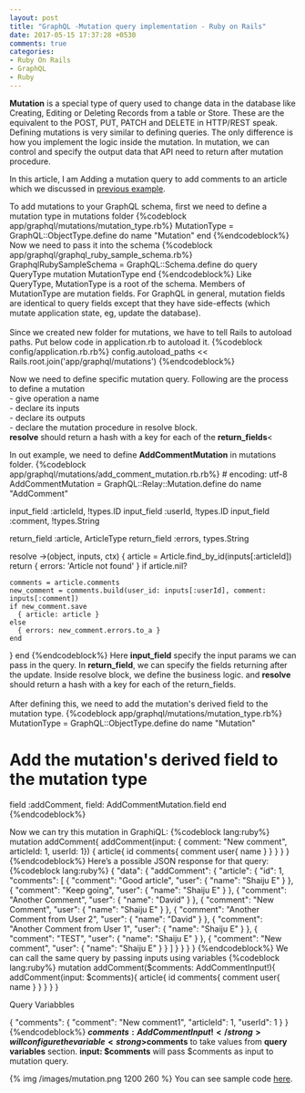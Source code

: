 ```yaml
---
layout: post
title: "GraphQL -Mutation query implementation - Ruby on Rails"
date: 2017-05-15 17:37:28 +0530
comments: true
categories:
- Ruby On Rails
- GraphQL
- Ruby
---
```



<div class='post'>
  <div dir="ltr" style="text-align: left;" trbidi="on">
    <p><strong>Mutation</strong> is a special type of query used to change data in the database like Creating, Editing or Deleting Records from a table or Store. These are the equivalent to the POST, PUT, PATCH and DELETE in HTTP/REST speak. Defining mutations is very similar to defining queries. The only difference is how you implement the logic inside the mutation. In mutation, we can control and specify the output data that API need to return after mutation procedure.</p>
    <p>In this article, I am Adding a mutation query to add comments to an article which we discussed in <a href="http://tech.eshaiju.in/blog/2017/05/09/solving-n-plus-1-query-in-graphql-using-graphql-batch/">previous example</a>.</p>
    To add mutations to your GraphQL schema, first we need to define a mutation type in mutations folder
    {%codeblock app/graphql/mutations/mutation_type.rb%}
MutationType = GraphQL::ObjectType.define do
  name "Mutation"
end
{%endcodeblock%}
Now we need to pass it into the schema
{%codeblock app/graphql/graphql_ruby_sample_schema.rb%}
GraphqlRubySampleSchema = GraphQL::Schema.define do
  query QueryType
  mutation MutationType
end
{%endcodeblock%}
Like QueryType, MutationType is a root of the schema. Members of MutationType are mutation fields. For GraphQL in general, mutation fields are identical to query fields except that they have side-effects (which mutate application state, eg, update the database).<br/><br/>
Since we created new folder for mutations, we have to tell Rails to autoload paths. Put below code in application.rb to autoload it.
{%codeblock config/application.rb.rb%}
config.autoload_paths << Rails.root.join('app/graphql/mutations')
{%endcodeblock%}
  <p>Now we need to define specific mutation query. Following are the process to define a mutation<br />- give operation a name <br />- declare its inputs<br />- declare its outputs<br />- declare the mutation procedure in resolve block.<br /> <strong>resolve</strong> should return a hash with a key for each of the <strong>return_fields</strong><</p>
  In out example, we need to define <strong>AddCommentMutation</strong> in mutations folder.
  {%codeblock app/graphql/mutations/add_comment_mutation.rb.rb%}
# encoding: utf-8
AddCommentMutation = GraphQL::Relay::Mutation.define do
  name "AddComment"

  input_field :articleId, !types.ID
  input_field :userId, !types.ID
  input_field :comment, !types.String

  return_field :article, ArticleType
  return_field :errors, types.String


  resolve ->(object, inputs, ctx) {
    article = Article.find_by_id(inputs[:articleId])
    return { errors: 'Article not found' } if article.nil?

    comments = article.comments
    new_comment = comments.build(user_id: inputs[:userId], comment: inputs[:comment])
    if new_comment.save
      { article: article }
    else
      { errors: new_comment.errors.to_a }
    end
  }
end
{%endcodeblock%}
    Here <strong>input_field</strong> specify the input params we can pass in the query. In <strong>return_field</strong>, we can specify the fields returning after the update. Inside resolve block, we define the business logic. and <strong>resolve</strong> should return a hash with a key for each of the return_fields.<br/><br/>
    After defining this, we need to add the mutation's derived field to the mutation type.
{%codeblock app/graphql/mutations/mutation_type.rb%}
MutationType = GraphQL::ObjectType.define do
  name "Mutation"
  # Add the mutation's derived field to the mutation type
  field :addComment, field: AddCommentMutation.field
end
{%endcodeblock%}

Now we can try this mutation in GraphiQL:
{%codeblock lang:ruby%}
mutation addComment{
  addComment(input: { comment: "New comment", articleId: 1, userId: 1})
  {
    article{
      id
      comments{
        comment
        user{
          name
        }
      }
    }
  }
}
{%endcodeblock%}
Here’s a possible JSON response for that query:
{%codeblock lang:ruby%}
{
  "data": {
    "addComment": {
      "article": {
        "id": 1,
        "comments": [
          {
            "comment": "Good article",
            "user": {
              "name": "Shaiju E"
            }
          },
          {
            "comment": "Keep going",
            "user": {
              "name": "Shaiju E"
            }
          },
          {
            "comment": "Another Comment",
            "user": {
              "name": "David"
            }
          },
          {
            "comment": "New Comment",
            "user": {
              "name": "Shaiju E"
            }
          },
          {
            "comment": "Another Comment from User 2",
            "user": {
              "name": "David"
            }
          },
          {
            "comment": "Another Comment from User 1",
            "user": {
              "name": "Shaiju E"
            }
          },
          {
            "comment": "TEST",
            "user": {
              "name": "Shaiju E"
            }
          },
          {
            "comment": "New comment",
            "user": {
              "name": "Shaiju E"
            }
          }
        ]
      }
    }
  }
}
{%endcodeblock%}
We can call the same query by passing inputs using variables
{%codeblock lang:ruby%}
mutation addComment($comments: AddCommentInput!){
  addComment(input: $comments){
    article{
      id
      comments{
        comment
        user{
          name
        }
      }
    }
  }
}

Query Variabbles

{
  "comments": {
    "comment": "New comment1",
    "articleId": 1,
    "userId": 1
  }
}
{%endcodeblock%}
<strong>$comments: AddCommentInput!</strong> will configure the variable <strong>$comments</strong> to take values from <strong>query variables</strong> section. <strong>input: $comments</strong> will pass $comments as input to mutation query.</p>
{% img /images/mutation.png 1200 260  %}
You can see sample code <a href="https://github.com/eshaiju/graphql-ruby-sample">here</a>.
  </div>
</div>
